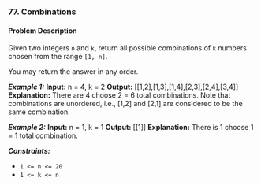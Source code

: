### 77. Combinations

#### Problem Description

Given two integers `n` and `k`, return all possible combinations of `k` numbers chosen from the range `[1, n]`.

You may return the answer in any order.

***Example 1:*** 
**Input:**  n = 4, k = 2
**Output:**  [[1,2],[1,3],[1,4],[2,3],[2,4],[3,4]]
**Explanation:** There are 4 choose 2 = 6 total combinations.
Note that combinations are unordered, i.e., [1,2] and [2,1] are considered to be the same combination.

***Example 2:*** 
**Input:**  n = 1, k = 1
**Output:**  [[1]]
**Explanation:** There is 1 choose 1 = 1 total combination.
 
***Constraints:*** 
- `1 <= n <= 20`
- `1 <= k <= n`